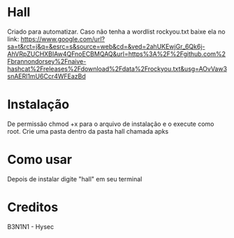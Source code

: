 # Hall
Criado para automatizar.
Caso não tenha a wordlist rockyou.txt baixe ela no link:
https://www.google.com/url?sa=t&rct=j&q=&esrc=s&source=web&cd=&ved=2ahUKEwjGr_6Qk6j-AhVRpZUCHXBIAw4QFnoECBMQAQ&url=https%3A%2F%2Fgithub.com%2Fbrannondorsey%2Fnaive-hashcat%2Freleases%2Fdownload%2Fdata%2Frockyou.txt&usg=AOvVaw3snAERl1mU6Ccr4WFEazBd

# Instalação
De permissão chmod +x para o arquivo de instalação e o execute como root.
Crie uma pasta dentro da pasta hall chamada apks

# Como usar
Depois de instalar digite "hall" em seu terminal
# Creditos
B3N1N1 - Hysec
